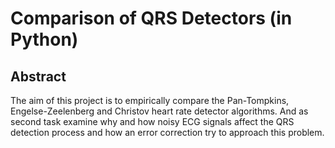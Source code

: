 Comparison of QRS Detectors (in Python)
=======
Abstract
-----------
The aim of this project is to empirically compare the Pan-Tompkins, Engelse-Zeelenberg and Christov heart rate detector algorithms. 
And as second task examine why and how noisy ECG signals affect the QRS detection process and how an error correction try to approach this problem. 

